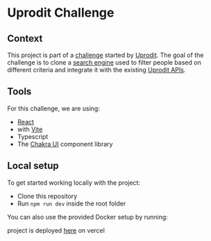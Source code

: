 # Uprodit Challenge

## Context

This project is part of a [challenge](https://doc.uprodit.com/docs/challenge/) started by [Uprodit](https://www.uprodit.com/). The goal of the challenge is to clone a [search engine](https://www.uprodit.com/profile/all/search/perso) used to filter people based on different criteria and integrate it with the existing [Uprodit APIs](https://doc.uprodit.com/docs/api/).

## Tools

For this challenge, we are using:

- [React](https://reactjs.org/) 
- with [Vite](https://vitejs.dev/)
- Typescript
- The [Chakra UI](https://chakra-ui.com/) component library

## Local setup

To get started working locally with the project:

- Clone this repository
- Run `npm run dev` inside the root folder

You can also use the provided Docker setup by running:

project is deployed [here](https://uprodit-challenge.vercel.app/) on vercel

```